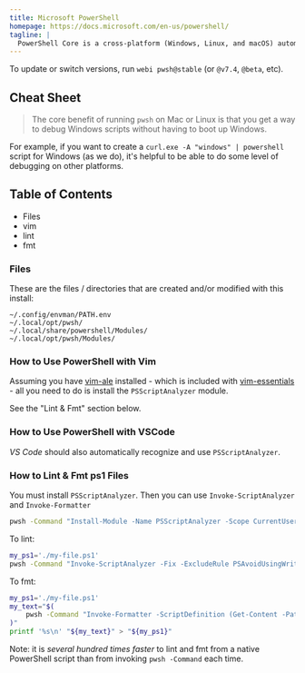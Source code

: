 ```yaml
---
title: Microsoft PowerShell
homepage: https://docs.microsoft.com/en-us/powershell/
tagline: |
  PowerShell Core is a cross-platform (Windows, Linux, and macOS) automation and configuration tool/framework.
---
```


To update or switch versions, run `webi pwsh@stable` (or `@v7.4`, `@beta`, etc).

## Cheat Sheet

> The core benefit of running `pwsh` on Mac or Linux is that you get a way to
> debug Windows scripts without having to boot up Windows.

For example, if you want to create a `curl.exe -A "windows" | powershell` script
for Windows (as we do), it's helpful to be able to do some level of debugging on
other platforms.

## Table of Contents

- Files
- vim
- lint
- fmt

### Files

These are the files / directories that are created and/or modified with this
install:

```text
~/.config/envman/PATH.env
~/.local/opt/pwsh/
~/.local/share/powershell/Modules/
~/.local/opt/pwsh/Modules/
```

### How to Use PowerShell with Vim

Assuming you have [vim-ale](../vim-ale/) installed - which is included with
[vim-essentials](../vim-essentials/) - all you need to do is install the
`PSScriptAnalyzer` module.

See the "Lint & Fmt" section below.

### How to Use PowerShell with VSCode

_VS Code_ should also automatically recognize and use `PSScriptAnalyzer`.

### How to Lint & Fmt ps1 Files

You must install `PSScriptAnalyzer`. Then you can use `Invoke-ScriptAnalyzer`
and `Invoke-Formatter`

```sh
pwsh -Command "Install-Module -Name PSScriptAnalyzer -Scope CurrentUser -AllowClobber"
```

To lint:

```sh
my_ps1='./my-file.ps1'
pwsh -Command "Invoke-ScriptAnalyzer -Fix -ExcludeRule PSAvoidUsingWriteHost -Path \"$my_ps1\""
```

To fmt:

```sh
my_ps1='./my-file.ps1'
my_text="$(
    pwsh -Command "Invoke-Formatter -ScriptDefinition (Get-Content -Path \"$my_ps1\" -Raw)"
)"
printf '%s\n' "${my_text}" > "${my_ps1}"
```

Note: it is _several hundred times faster_ to lint and fmt from a native
PowerShell script than from invoking `pwsh -Command` each time.
